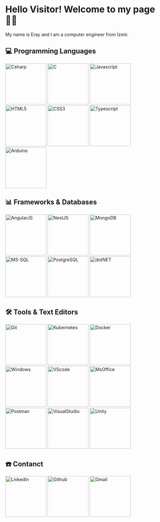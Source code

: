 # Hello Visitor! Welcome to my page 🙋‍♂️
My name is Eray and I am a computer engineer from İzmir.
## 💻 Programming Languages

<div>
<img src="https://cdn.jsdelivr.net/gh/devicons/devicon/icons/csharp/csharp-original.svg" alt="Csharp" width="128"/>
<img src="https://cdn.jsdelivr.net/gh/devicons/devicon/icons/c/c-original.svg" alt="C" width="128"/>
<img src="https://cdn.jsdelivr.net/gh/devicons/devicon/icons/javascript/javascript-plain.svg" alt="Javascript" width="128"/>
<img src="https://cdn.jsdelivr.net/gh/devicons/devicon/icons/html5/html5-plain-wordmark.svg" alt="HTML5" width="128"/>
<img src="https://cdn.jsdelivr.net/gh/devicons/devicon/icons/css3/css3-plain-wordmark.svg" alt="CSS3" width="128"/>
<img src="https://cdn.jsdelivr.net/gh/devicons/devicon/icons/typescript/typescript-plain.svg" alt="Typescript" width="128"/>
<img src="https://cdn.jsdelivr.net/gh/devicons/devicon/icons/arduino/arduino-original-wordmark.svg" alt="Arduino" width="128"/>
</div>

##  📊 Frameworks & Databases

<div>
<img src="https://cdn.jsdelivr.net/gh/devicons/devicon/icons/angularjs/angularjs-original-wordmark.svg" alt="AngularJS" width="128"/>
<img src="https://cdn.jsdelivr.net/gh/devicons/devicon/icons/nestjs/nestjs-plain-wordmark.svg" alt="NestJS" width="128"/>
<img src="https://cdn.jsdelivr.net/gh/devicons/devicon/icons/mongodb/mongodb-original-wordmark.svg" alt="MongoDB" width="128"/>
<img src="https://cdn.jsdelivr.net/gh/devicons/devicon/icons/microsoftsqlserver/microsoftsqlserver-plain-wordmark.svg" alt="MS-SQL" width="128"/>
<img src="https://cdn.jsdelivr.net/gh/devicons/devicon/icons/postgresql/postgresql-original-wordmark.svg" alt="PostgreSQL" width="128"/>
<img src="https://cdn.jsdelivr.net/gh/devicons/devicon/icons/dot-net/dot-net-original-wordmark.svg" alt="dotNET" width="128"/>
</div>

##  🛠️ Tools &  Text Editors

<div>
<img src="https://cdn.jsdelivr.net/gh/devicons/devicon/icons/git/git-original-wordmark.svg" alt="Git" width="128"/>
<img src="https://cdn.jsdelivr.net/gh/devicons/devicon/icons/kubernetes/kubernetes-plain-wordmark.svg" alt="Kubernetes" width="128"/>
<img src="https://cdn.jsdelivr.net/gh/devicons/devicon/icons/docker/docker-original-wordmark.svg" alt="Docker" width="128"/>
<img src="https://cdn.jsdelivr.net/gh/devicons/devicon/icons/windows8/windows8-original.svg" alt="Windows" width="128"/>
<img src="https://cdn.jsdelivr.net/gh/devicons/devicon/icons/vscode/vscode-original-wordmark.svg" alt="VScode" width="128"/>
<img src="https://softservis24.ru/upload/iblock/da6/da6a2d0efeea770bdf0dc28ac5899d9e.jpg" alt="MsOffice" width="128"/>
<img src="https://im0-tub-tr.yandex.net/i?id=5aea9b52fe137a2a515be8553d751de7&n=13&exp=1" alt="Postman" width="128"/>
<img src="https://cdn.jsdelivr.net/gh/devicons/devicon/icons/visualstudio/visualstudio-plain-wordmark.svg" alt="VisualStudio" width="128"/>
<img src="https://cdn.jsdelivr.net/gh/devicons/devicon/icons/unity/unity-original-wordmark.svg" alt="Unity" width="128"/>
</div> 

##  ☎️ Contanct

<div>
<a href="https://www.linkedin.com/in/eray-berbero%C4%9Flu"><img src="https://cdn.jsdelivr.net/gh/devicons/devicon/icons/linkedin/linkedin-original-wordmark.svg" alt="LinkedIn" width="128"/></a>
<a href="https://github.com/candem15"><img src="https://cdn.jsdelivr.net/gh/devicons/devicon/icons/github/github-original-wordmark.svg" alt="Github" width="128"/></a>
<a href="mailto:eraybrbr@gmail.com"><img src="https://storage.googleapis.com/gweb-uniblog-publish-prod/images/Gmail.max-1100x1100.png" alt="Gmail" width="128"/></a>
